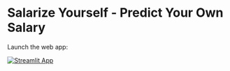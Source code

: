 # Salarize Yourself - Predict Your Own Salary

Launch the web app:

[![Streamlit App](https://static.streamlit.io/badges/streamlit_badge_black_white.svg)](https://salarize-yourself.streamlit.app/)
